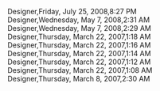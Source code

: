 ﻿Designer,Friday, July 25, 2008,8:27 PM  Designer,Wednesday, May 7, 2008,2:31 AM  Designer,Wednesday, May 7, 2008,2:29 AM  Designer,Thursday, March 22, 2007,1:18 AM  Designer,Thursday, March 22, 2007,1:16 AM  Designer,Thursday, March 22, 2007,1:14 AM  Designer,Thursday, March 22, 2007,1:12 AM  Designer,Thursday, March 22, 2007,1:08 AM  Designer,Thursday, March 8, 2007,2:30 AM
